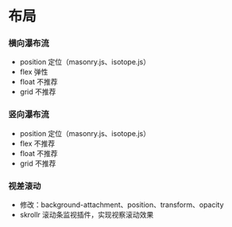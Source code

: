 # 布局

### 横向瀑布流

- position 定位（masonry.js、isotope.js）
- flex 弹性
- float 不推荐
- grid 不推荐

### 竖向瀑布流

- position 定位（masonry.js、isotope.js）
- flex 不推荐
- float 不推荐
- grid 不推荐

### 视差滚动

- 修改：background-attachment、position、transform、opacity
- skrollr 滚动条监视插件，实现视察滚动效果